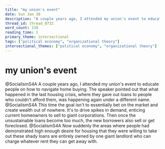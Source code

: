 ```yaml
---
title: "my union's event"
date: Sun Jan 30
description: "A couple years ago, I attended my union's event to educate people on how to navigate home buying."
thread_id: thread_0732
word_count: 138
reading_time: 1
primary_theme: intersectional
tags: ["political economy", "organizational theory"]
intersectional_themes: ["political economy", "organizational theory"]
---
```


# my union's event

@SocialismS4A A couple years ago, I attended my union's event to educate people on how to navigate home buying. The speaker pointed out that what happened in the last housing crisis, where they gave out loans to people who couldn't afford them, was happening again under a different name. @SocialismS4A This time the goal isn't to essentially bet on the market and create wealth out of nowhere. It's to drive spikes in demand, enticing current homeowners to sell to giant corporations. Then once the unsustainable loans become too much, the new borrowers also sell or get foreclosed. @SocialismS4A Now suddenly the areas where people had demonstrated high enough desire for housing that they were willing to take out these shady loans are entirely owned by one giant landlord who can charge whatever rent they can get away with.